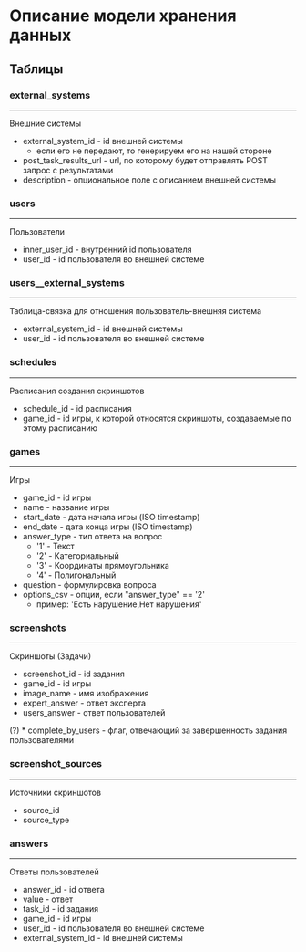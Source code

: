# Описание модели хранения данных

## Таблицы

### external_systems
---
Внешние системы
* external_system_id	- id внешней системы
  - если его не передают, то генерируем его на нашей стороне
* post_task_results_url	- url, по которому будет отправлять POST запрос с результатами
* description			- опциональное поле с описанием внешней системы

### users
---
Пользователи
* inner_user_id		- внутренний id пользователя
* user_id			- id пользователя во внешней системе

### users__external_systems
---
Таблица-связка для отношения пользователь-внешняя система
* external_system_id	- id внешней системы
* user_id				- id пользователя во внешней системе

### schedules
---
Расписания создания скриншотов
* schedule_id - id расписания
* game_id - id игры, к которой относятся скриншоты, создаваемые по этому расписанию

### games
---
Игры
* game_id	- id игры
* name - название игры
* start_date - дата начала игры (ISO timestamp)
* end_date - дата конца игры (ISO timestamp)
* answer_type - тип ответа на вопрос 
  - '1' - Текст 
  - '2' - Категориальный
  -	'3' - Координаты прямоугольника
  -	'4' - Полигональный
* question			- формулировка вопроса
* options_csv		- опции, если "answer_type" == '2'
  - пример: 'Есть нарушение,Нет нарушения'

### screenshots
---
Скриншоты (Задачи)
* screenshot_id           - id задания
* game_id           - id игры
* image_name			  - имя изображения
* expert_answer		- ответ эксперта
* users_answer		- ответ пользователей

(?) * complete_by_users	- флаг, отвечающий за завершенность задания пользователями
  
### screenshot_sources
---
Источники скриншотов
* source_id
* source_type

### answers
---
Ответы пользователей
* answer_id             - id ответа
* value                 - ответ
* task_id               - id задания
* game_id               - id игры
* user_id               - id пользователя во внешней системе
* external_system_id    - id внешней системы
